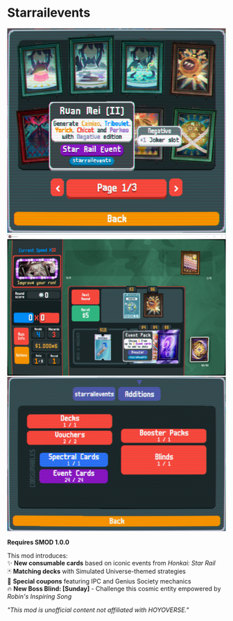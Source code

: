 # Starrailevents
<img width=600px src="assets/starail1.png?raw=true" alt="Project logo">
<img width=600px src="assets/starrail2.png?raw=true" alt="Project logo">
<img width=600px src="assets/starrail3.png?raw=true" alt="Project logo">

**Requires SMOD 1.0.0**  

This mod introduces:  
✨ **New consumable cards** based on iconic events from *Honkai: Star Rail*  
🃏 **Matching decks** with Simulated Universe-themed strategies  
🎫 **Special coupons** featuring IPC and Genius Society mechanics  
🔥 **New Boss Blind: [Sunday]** - Challenge this cosmic entity empowered by *Robin's Inspiring Song*  

*"This mod is unofficial content not affiliated with HOYOVERSE."*
